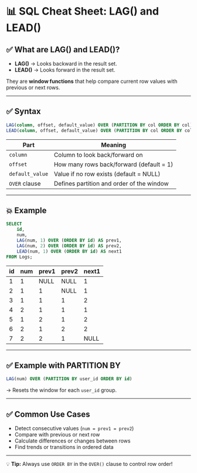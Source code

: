 
# 📊 SQL Cheat Sheet: LAG() and LEAD()

## ✅ What are LAG() and LEAD()?

- **LAG()** → Looks backward in the result set.
- **LEAD()** → Looks forward in the result set.

They are **window functions** that help compare current row values with previous or next rows.

---

## ✅ Syntax

```sql
LAG(column, offset, default_value) OVER (PARTITION BY col ORDER BY col)
LEAD(column, offset, default_value) OVER (PARTITION BY col ORDER BY col)
```

| Part             | Meaning                                      |
|------------------|---------------------------------------------|
| `column`        | Column to look back/forward on             |
| `offset`        | How many rows back/forward (default = 1)  |
| `default_value` | Value if no row exists (default = NULL)   |
| `OVER` clause   | Defines partition and order of the window |

---

## 💥 Example

```sql
SELECT 
    id,
    num,
    LAG(num, 1) OVER (ORDER BY id) AS prev1,
    LAG(num, 2) OVER (ORDER BY id) AS prev2,
    LEAD(num, 1) OVER (ORDER BY id) AS next1
FROM Logs;
```

| id | num | prev1 | prev2 | next1 |
|----|-----|-------|-------|-------|
| 1  | 1   | NULL  | NULL  | 1     |
| 2  | 1   | 1     | NULL  | 1     |
| 3  | 1   | 1     | 1     | 2     |
| 4  | 2   | 1     | 1     | 1     |
| 5  | 1   | 2     | 1     | 2     |
| 6  | 2   | 1     | 2     | 2     |
| 7  | 2   | 2     | 1     | NULL  |

---

## ✅ Example with PARTITION BY

```sql
LAG(num) OVER (PARTITION BY user_id ORDER BY id)
```

→ Resets the window for each `user_id` group.

---

## ✅ Common Use Cases

- Detect consecutive values (`num = prev1 = prev2`)
- Compare with previous or next row
- Calculate differences or changes between rows
- Find trends or transitions in ordered data

---

💡 **Tip:** Always use `ORDER BY` in the `OVER()` clause to control row order!

